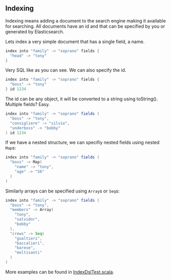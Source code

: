 ## Indexing

Indexing means adding a document to the search engine making it available for searching. All documents have an id
and that can be specified by you or generated by Elasticsearch.

Lets index a very simple document that has a single field, a name.

```scala
index into "family" -> "soprano" fields {
  "head" -> "tony"
}
```

Very SQL like as you can see. We can also specify the id.

```scala
index into "family" -> "soprano" fields {
  "boss" -> "tony"
} id 1234
```

The id can be any object, it will be converted to a string using toString().
Multiple fields? Easy.

```scala
index into "family" -> "soprano" fields (
  "boss" -> "tony",
  "consigliere" -> "silvio",
  "underboss" -> "bobby"
) id 1234
```

If we have a nested structure, we can specifiy nested fields using nested `Map`s:

```scala
index into "family" -> "soprano" fields (
  "boss" -> Map(
    "name" -> "tony",
    "age" -> "56"
  )
)
```

Similarly arrays can be specified using `Array`s or `Seq`s:

```scala
index into "family" -> "soprano" fields (
  "boss" -> "tony",
  "members" -> Array(
    "tony",
    "salvidor",
    "bobby"
  ),
  "crews" -> Seq(
    "gualtieri",
    "baccalieri",
    "barese",
    "moltisanti"
  )
)
```


More examples can be found in [IndexDslTest.scala](../src/test/scala/com/sksamuel/elastic4s/IndexDslTest.scala).
